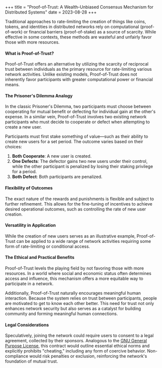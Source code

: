 +++
title = "Proof-of-Trust: A Wealth-Unbiased Consensus Mechanism for Distributed Systems"
date = 2023-08-28
+++

Traditional approaches to rate-limiting the creation of things like coins, tokens, and identities in distributed
networks rely on computational (proof-of-work) or financial barriers (proof-of-stake) as a source of scarcity. While
effective in some contexts, these methods are wasteful and unfairly favor those with more resources.

#### What is Proof-of-Trust?

Proof-of-Trust offers an alternative by utilizing the scarcity of reciprocal trust between individuals as the primary
resource for rate-limiting various network activities. Unlike existing models, Proof-of-Trust does not inherently favor
participants with greater computational power or financial means.

#### The Prisoner's Dilemma Analogy

In the classic Prisoner's Dilemma, two participants must choose between cooperating for mutual benefit or defecting for
individual gain at the other's expense. In a similar vein, Proof-of-Trust involves two existing network participants who
must decide to cooperate or defect when attempting to create a new user.

Participants must first stake something of value—such as their ability to create new users for a set period. The outcome
varies based on their choices:

1. **Both Cooperate**: A new user is created.
2. **One Defects**: The defector gains two new users under their control, while the other participant is penalized by
   losing their staking privilege for a period.
3. **Both Defect**: Both participants are penalized.

#### Flexibility of Outcomes

The exact nature of the rewards and punishments is flexible and subject to further refinement. This allows for the
fine-tuning of incentives to achieve desired operational outcomes, such as controlling the rate of new user creation.

#### Versatility in Application

While the creation of new users serves as an illustrative example, Proof-of-Trust can be applied to a wide range of
network activities requiring some form of rate-limiting or conditional access.

#### The Ethical and Practical Benefits

Proof-of-Trust levels the playing field by not favoring those with more resources. In a world where social and economic
status often determines access and influence, this mechanism offers a more equitable way to participate in a network.

Additionally, Proof-of-Trust naturally encourages meaningful human interaction. Because the system relies on trust
between participants, people are motivated to get to know each other better. This need for trust not only enhances
network security but also serves as a catalyst for building community and forming meaningful human connections.

#### Legal Considerations

Speculatively, joining the network could require users to consent to a legal agreement, collected by their sponsors.
Analogous to the [GNU General Purpose License](https://en.wikipedia.org/wiki/GNU_General_Public_License), this contract
would outline essential ethical norms and explicitly prohibits "cheating," including any form of coercive behavior.
Non-compliance would risk penalties or exclusion, reinforcing the network's foundation of mutual trust.
